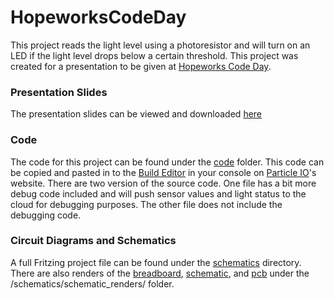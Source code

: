 # HopeworksCodeDay

This project reads the light level using a photoresistor and will turn on an LED if the light level drops below a certain threshold. This project was created for a presentation to be given at [Hopeworks Code Day](https://hopeworks.org/2018/09/17/hopeworks-2018-camden-code-day-is-coming/).

### Presentation Slides

The presentation slides can be viewed and downloaded [here](https://github.com/jeffcardillo/HopeworksCodeDay/blob/master/hopeworks_code_day_presentation.pdf)

### Code

The code for this project can be found under the [code](https://github.com/jeffcardillo/HopeworksCodeDay/tree/master/code) folder. This code can be copied and pasted in to the [Build Editor](https://build.particle.io/) in your console on [Particle IO](https://console.particle.io/)'s website. There are two version of the source code. One file has a bit more debug code included and will push sensor values and light status to the cloud for debugging purposes. The other file does not include the debugging code.

### Circuit Diagrams and Schematics

A full Fritzing project file can be found under the [schematics](https://github.com/jeffcardillo/HopeworksCodeDay/tree/master/schematics) directory. There are also renders of the [breadboard](https://github.com/jeffcardillo/HopeworksCodeDay/blob/master/schematics/schematic_renders/photoresistor_photon_breadboard.png), [schematic](https://github.com/jeffcardillo/HopeworksCodeDay/blob/master/schematics/schematic_renders/photoresistor_photon_schematic.png), and [pcb](https://github.com/jeffcardillo/HopeworksCodeDay/blob/master/schematics/schematic_renders/photoresistor_photon_pcb.png) under the /schematics/schematic_renders/ folder.
